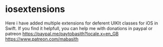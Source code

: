 # iosextensions
Here i have added multiple extensions for deferent UIKIt classes for iOS in Swift.
If you find it helpfull, you can help me with donations in paypal or patreon
https://paypal.me/paytobasith?locale.x=en_GB
https://www.patreon.com/mabasith
